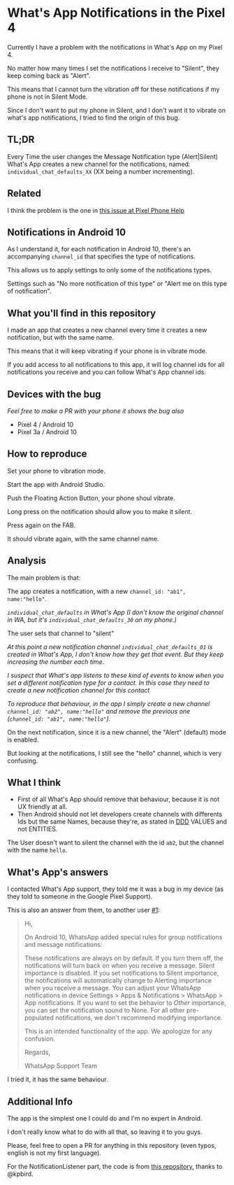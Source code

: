 # What's App Notifications in the Pixel 4  

Currently I have a problem with the notifications in What's App on my Pixel 4.

No matter how many times I set the notifications I receive to "Silent", they keep coming back as "Alert".

This means that I cannot turn the vibration off for these notifications if my phone is not in Silent Mode.

Since I don't want to put my phone in Silent, and I don't want it to vibrate on what's app notifications, I tried to find the origin of this bug.

## TL;DR

Every Time the user changes the Message Notification type (Alert|Silent) What's App creates a new channel for the notifications, named: `individual_chat_defaults_XX` (XX being a number incrementing).

## Related

I think the problem is the one in [this issue at Pixel Phone Help](https://support.google.com/pixelphone/thread/2935260?hl=en)

## Notifications in Android 10

As I understand it, for each notification in Android 10, there's an accompanying `channel_id` that specifies the type of notifications.

This allows us to apply settings to only some of the notifications types.

Settings such as "No more notification of this type" or "Alert me on this type of notification".

## What you'll find in this repository

I made an app that creates a new channel every time it creates a new notification, but with the same name.

This means that it will keep vibrating if your phone is in vibrate mode.

If you add access to all notifications to this app, it will log channel ids for all notifications you receive and you can follow What's App channel ids. 

## Devices with the bug

_Feel free to make a PR with your phone it shows the bug also_

- Pixel 4 / Android 10
- Pixel 3a / Android 10

## How to reproduce

Set your phone to vibration mode.

Start the app with Android Studio.

Push the Floating Action Button, your phone shoul vibrate.

Long press on the notification should allow you to make it silent.

Press again on the FAB.

It should vibrate again, with the same channel name.

## Analysis

The main problem is that:

The app creates a notification, with a new `channel_id: "ab1", name:"hello"`.

_`individual_chat_defaults` in What's App (I don't know the original channel in WA, but it's `individual_chat_defaults_30` on my phone.)_

The user sets that channel to "silent"  

_At this point a new notification channel `individual_chat_defaults_01` is created in What's App, I don't know how they get that event. But they keep increasing the number each time._

_I suspect that What's app listens to these kind of events to know when you set a different notification type for a contact. In this case they need to create a new notification channel for this contact_

_To reproduce that behaviour, in the app I simply create a new channel `channel_id: "ab2", name:"hello"` and remove the previous one (`channel_id: "ab1", name:"hello"`)._

On the next notification, since it is a new channel, the "Alert" (default) mode is enabled.

But looking at the notifications, I still see the "hello" channel, which is very confusing.

## What I think

- First of all What's App should remove that behaviour, because it is not UX friendly at all.
- Then Android should not let developers create channels with differents Ids but the same Names, because they're, as stated in [DDD](https://en.wikipedia.org/wiki/Domain-driven_design#Building_blocks) VALUES and not ENTITIES.

The User doesn't want to silent the channel with the id `ab2`, but the channel with the name `hello`.

## What's App's answers

I contacted What's App support, they told me it was a bug in my device (as they told to someone in the Google Pixel Support).

This is also an answer from them, to another user [#1][1]:

> Hi,
>
> On Android 10, WhatsApp added special rules for group notifications and message notifications:
>
> These notifications are always on by default. If you turn them off, the notifications will turn back on when you receive a message.
> Silent importance is disabled. If you set notifications to Silent importance, the notifications will automatically change to Alerting importance when you receive a message.
> You can adjust your WhatsApp notifications in device Settings > Apps & Notifications > WhatsApp > App notifications. If you want to set the behavior to *Other* importance, you can set the notification sound to None. For all other pre-populated notifications, we don't recommend modifying importance.
>
> This is an intended functionality of the app. We apologize for any confusion.
>
> Regards,
>
> WhatsApp Support Team

I tried it, it has the same behaviour.

## Additional Info

The app is the simplest one I could do and I'm no expert in Android.

I don't really know what to do with all that, so leaving it to you guys.

Please, feel free to open a PR for anything in this repository (even typos, english is not my first language).

For the NotificationListener part, the code is from [this repository](https://github.com/kpbird/NotificationListenerService-Example), thanks to @kpbird.

[1]: https://github.com/ldicarlo/whatsapp-notification-problem/issues/1
